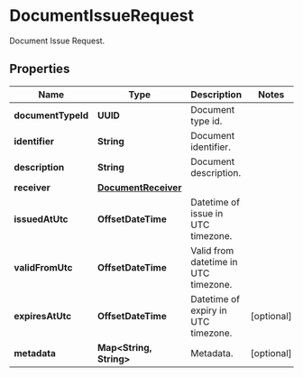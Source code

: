 

# DocumentIssueRequest

Document Issue Request.

## Properties

Name | Type | Description | Notes
------------ | ------------- | ------------- | -------------
**documentTypeId** | **UUID** | Document type id. | 
**identifier** | **String** | Document identifier. | 
**description** | **String** | Document description. | 
**receiver** | [**DocumentReceiver**](DocumentReceiver.md) |  | 
**issuedAtUtc** | **OffsetDateTime** | Datetime of issue in UTC timezone. | 
**validFromUtc** | **OffsetDateTime** | Valid from datetime in UTC timezone. | 
**expiresAtUtc** | **OffsetDateTime** | Datetime of expiry in UTC timezone. |  [optional]
**metadata** | **Map&lt;String, String&gt;** | Metadata. |  [optional]



